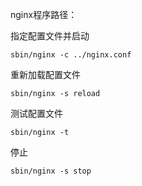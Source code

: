 nginx程序路径：

指定配置文件并启动

```
sbin/nginx -c ../nginx.conf
```

重新加载配置文件

```
sbin/nginx -s reload
```

测试配置文件

```
sbin/nginx -t
```

停止

```
sbin/nginx -s stop
```

